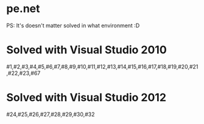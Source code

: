 pe.net
======

PS: It's doesn't matter solved in what environment :D

Solved with Visual Studio 2010
==============================
#1,#2,#3,#4,#5,#6,#7,#8,#9,#10,#11,#12,#13,#14,#15,#16,#17,#18,#19,#20,#21,#22,#23,#67

Solved with Visual Studio 2012
==============================
#24,#25,#26,#27,#28,#29,#30,#32



